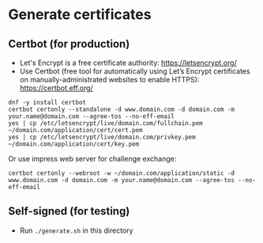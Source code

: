 # Generate certificates

## Certbot (for production)

- Let's Encrypt is a free certificate authority: https://letsencrypt.org/
- Use Certbot (free tool for automatically using Let’s Encrypt certificates on
  manually-administrated websites to enable HTTPS): https://certbot.eff.org/

```
dnf -y install certbot
certbot certonly --standalone -d www.domain.com -d domain.com -m your.name@domain.com --agree-tos --no-eff-email
yes | cp /etc/letsencrypt/live/domain.com/fullchain.pem ~/domain.com/application/cert/cert.pem
yes | cp /etc/letsencrypt/live/domain.com/privkey.pem ~/domain.com/application/cert/key.pem
```

Or use impress web server for challenge exchange:

```
certbot certonly --webroot -w ~/domain.com/application/static -d www.domain.com -d domain.com -m your.name@domain.com --agree-tos --no-eff-email
```

## Self-signed (for testing)

- Run `./generate.sh` in this directory
